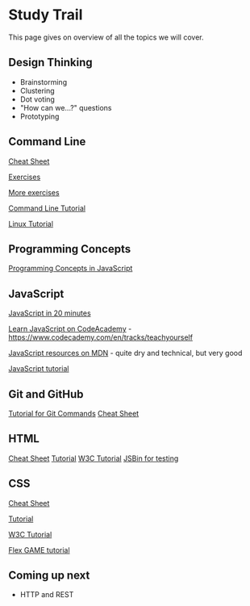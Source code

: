 # Study Trail
This page gives on overview of all the topics we will cover.
## Design Thinking
* Brainstorming
* Clustering
* Dot voting
* "How can we...?" questions
* Prototyping

## Command Line
[Cheat Sheet]( http://ryanstutorials.net/linuxtutorial/cheatsheet.php)

[Exercises](http://learnrubythehardway.org/book/appendixa.html)

[More exercises](http://cli.learncodethehardway.org/book/)

[Command Line Tutorial](http://www.learnenough.com/command-line-tutorial)

[Linux Tutorial](http://ryanstutorials.net/linuxtutorial/)

## Programming Concepts
[Programming Concepts in JavaScript](girldevelopit.github.io/gdi-featured-js-intro/class1.html#/3)

## JavaScript

[JavaScript in 20 minutes](https://learnxinyminutes.com/docs/javascript/)

[Learn JavaScript on CodeAcademy](https://www.codecademy.com/learn/javascript)
    - https://www.codecademy.com/en/tracks/teachyourself

[JavaScript resources on MDN](https://developer.mozilla.org/en-US/Learn/Getting_started_with_the_web) - quite dry and technical, but very good

[JavaScript tutorial](http://tutorials.codebar.io/js/lesson1/tutorial.html)

## Git and GitHub
[Tutorial for Git Commands](https://try.github.io/levels/1/challenges/1)
[Cheat Sheet](https://training.github.com/kit/downloads/github-git-cheat-sheet.pdf)

## HTML
[Cheat Sheet](http://www.simplehtmlguide.com/cheatsheet.php)
[Tutorial](http://www.freecodecamp.com/)
[W3C Tutorial](http://www.w3schools.com/html/)
[JSBin for testing](http://codepen.io/pen/)

## CSS
[Cheat Sheet](http://www.lesliefranke.com/files/reference/csscheatsheet.html)

[Tutorial](http://www.htmldog.com/guides/css/beginner/)

[W3C Tutorial](http://www.w3schools.com/css/)

[Flex GAME tutorial](http://flexboxfroggy.com/)

## Coming up next
* HTTP and REST
